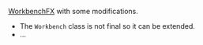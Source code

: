[WorkbenchFX](https://github.com/dlsc-software-consulting-gmbh/WorkbenchFX) with some modifications.

* The `Workbench` class is not final so it can be extended.
* ...